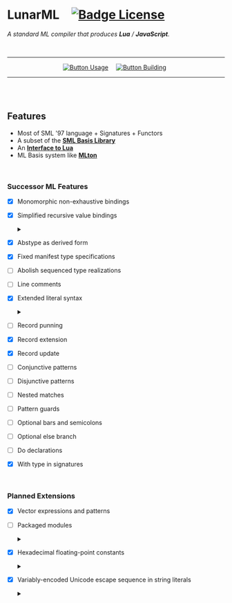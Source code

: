 
# LunarML   [![Badge License]][License]

*A standard ML compiler that produces **Lua** / **JavaScript**.*

<br>

<div align = center>

---

[![Button Usage]][Usage]   
[![Button Building]][Building] 

---

</div>

<br>
<br>

## Features

-   Most of SML '97 language + Signatures + Functors
-   A subset of the **[SML Basis Library]**
-   An **[Interface to Lua]**
-   ML Basis system like **[MLton]**

<br>

### Successor ML Features

-   [x] Monomorphic non-exhaustive bindings
-   [x] Simplified recursive value bindings

    <details><summary></summary>

    SML '97-compatible ordering for <br>
    type variables is also supported: 
    
    ```sml
    val <tyvarseq> rec <valbind>
    ```
    
    </details>


-   [x] Abstype as derived form
-   [x] Fixed manifest type specifications
-   [ ] Abolish sequenced type realizations
-   [ ] Line comments
-   [x] Extended literal syntax

    <details><summary></summary>
    
    -   [x] Underscores 
        - `3.1415_9265`
        - `0xffff_ffff`
    -   [x] Binary notation
        - `0wb`
        - `0b`
    -   [x] Eight hex digits in text
        - `\Uxxxxxxxx`

    </details>
    
        
-   [ ] Record punning
-   [x] Record extension
-   [x] Record update
-   [ ] Conjunctive patterns
-   [ ] Disjunctive patterns
-   [ ] Nested matches
-   [ ] Pattern guards
-   [ ] Optional bars and semicolons
-   [ ] Optional else branch
-   [ ] Do declarations
-   [x] With type in signatures

<br>

### Planned Extensions

-   [x] Vector expressions and patterns
-   [ ] Packaged modules

    <details><summary></summary>
    
    - `Alice ML`
    - `HaMLet S`
    
    </details>
    
    
-   [x] Hexadecimal floating-point constants

    <details><summary></summary>
    
    - `0x1.ffff_ffff_ffff_f`
    - `0x1p1024`
    
    ### Syntax

    ```sml
    <hexadecimal-integer-constant> ::= '~'? '0' 'w'? 'x' <hexadecimal-digit-sequence>
    ```

    ```sml
    <hexadecimal-floating-point-constant> ::= '~'? '0x' <hexadecimal-digit-sequence> (<binary-exponent-part> | 
    ```

    ```sml    
    '.' <hexadecimal-digit-sequence> <binary-exponent-part>?)
    ```
    
    ```sml
    <hexadecimal-digit-sequence> ::= <hexadecimal-digit> ('_'* <hexadecimal-digit>)*
    ```
    
    ```sml
    <binary-exponent-part> ::= [pP] '~'? <digit> ('_'* <digit>)?
    ```
    
    ### In Short
    
    The ( binary ) exponent part is optional and <br>
    tilde ( `~` ) is used for the negation symbol.
    
    </details>
    
    
-   [x] Variably-encoded Unicode escape sequence in string literals 

    <details><summary></summary>
    
    - `\u{3042}`
    
    ### Details
    
    The `\u{}` escape sequence makes it possible to <br>
    embed unicode scalar values in a string literals.
    
    The compiler encodes the character in <br>
    UTF-8,16,32 depending on the string type.
    
    </details>

<br>


<!----------------------------------------------------------------------------->

[MLton]: http://mlton.org/MLBasis

[SML Basis Library]: doc/BasisLibrary.md
[Interface to Lua]: doc/LuaInterface.md
[Building]: doc/Building.md 'How to compile this project from source.'
[License]: LICENSE
[Usage]: doc/Usage.md 'What options you have available to interact with.'


<!---------------------------------[ Badges ]---------------------------------->

[Badge License]: https://img.shields.io/badge/License-MIT-yellow.svg?style=for-the-badge


<!--------------------------------[ Buttons ]---------------------------------->

[Button Building]: https://img.shields.io/badge/Building-C9284D?style=for-the-badge&logoColor=white&logo=Square
[Button Usage]: https://img.shields.io/badge/Usage-31A8FF?style=for-the-badge&logoColor=white&logo=ReadTheDocs


